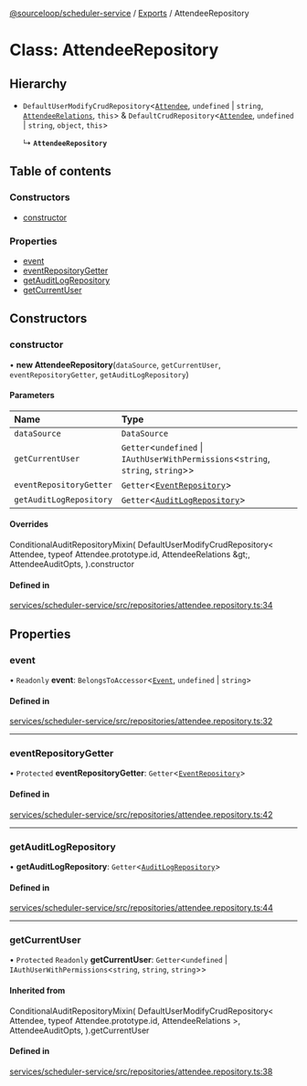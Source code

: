 [@sourceloop/scheduler-service](../README.md) / [Exports](../modules.md) / AttendeeRepository

# Class: AttendeeRepository

## Hierarchy

- `DefaultUserModifyCrudRepository`<[`Attendee`](Attendee.md), `undefined` \| `string`, [`AttendeeRelations`](../interfaces/AttendeeRelations.md), `this`\> & `DefaultCrudRepository`<[`Attendee`](Attendee.md), `undefined` \| `string`, `object`, `this`\>

  ↳ **`AttendeeRepository`**

## Table of contents

### Constructors

- [constructor](AttendeeRepository.md#constructor)

### Properties

- [event](AttendeeRepository.md#event)
- [eventRepositoryGetter](AttendeeRepository.md#eventrepositorygetter)
- [getAuditLogRepository](AttendeeRepository.md#getauditlogrepository)
- [getCurrentUser](AttendeeRepository.md#getcurrentuser)

## Constructors

### constructor

• **new AttendeeRepository**(`dataSource`, `getCurrentUser`, `eventRepositoryGetter`, `getAuditLogRepository`)

#### Parameters

| Name | Type |
| :------ | :------ |
| `dataSource` | `DataSource` |
| `getCurrentUser` | `Getter`<`undefined` \| `IAuthUserWithPermissions`<`string`, `string`, `string`\>\> |
| `eventRepositoryGetter` | `Getter`<[`EventRepository`](EventRepository.md)\> |
| `getAuditLogRepository` | `Getter`<[`AuditLogRepository`](AuditLogRepository.md)\> |

#### Overrides

ConditionalAuditRepositoryMixin(
  DefaultUserModifyCrudRepository&lt;
    Attendee,
    typeof Attendee.prototype.id,
    AttendeeRelations
  \&gt;,
  AttendeeAuditOpts,
).constructor

#### Defined in

[services/scheduler-service/src/repositories/attendee.repository.ts:34](https://github.com/sourcefuse/loopback4-microservice-catalog/blob/00e854d46/services/scheduler-service/src/repositories/attendee.repository.ts#L34)

## Properties

### event

• `Readonly` **event**: `BelongsToAccessor`<[`Event`](Event.md), `undefined` \| `string`\>

#### Defined in

[services/scheduler-service/src/repositories/attendee.repository.ts:32](https://github.com/sourcefuse/loopback4-microservice-catalog/blob/00e854d46/services/scheduler-service/src/repositories/attendee.repository.ts#L32)

___

### eventRepositoryGetter

• `Protected` **eventRepositoryGetter**: `Getter`<[`EventRepository`](EventRepository.md)\>

#### Defined in

[services/scheduler-service/src/repositories/attendee.repository.ts:42](https://github.com/sourcefuse/loopback4-microservice-catalog/blob/00e854d46/services/scheduler-service/src/repositories/attendee.repository.ts#L42)

___

### getAuditLogRepository

• **getAuditLogRepository**: `Getter`<[`AuditLogRepository`](AuditLogRepository.md)\>

#### Defined in

[services/scheduler-service/src/repositories/attendee.repository.ts:44](https://github.com/sourcefuse/loopback4-microservice-catalog/blob/00e854d46/services/scheduler-service/src/repositories/attendee.repository.ts#L44)

___

### getCurrentUser

• `Protected` `Readonly` **getCurrentUser**: `Getter`<`undefined` \| `IAuthUserWithPermissions`<`string`, `string`, `string`\>\>

#### Inherited from

ConditionalAuditRepositoryMixin(
  DefaultUserModifyCrudRepository<
    Attendee,
    typeof Attendee.prototype.id,
    AttendeeRelations
  \>,
  AttendeeAuditOpts,
).getCurrentUser

#### Defined in

[services/scheduler-service/src/repositories/attendee.repository.ts:38](https://github.com/sourcefuse/loopback4-microservice-catalog/blob/00e854d46/services/scheduler-service/src/repositories/attendee.repository.ts#L38)
